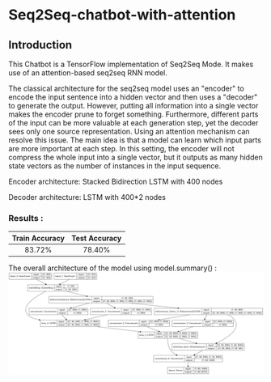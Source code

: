 # Seq2Seq-chatbot-with-attention

## Introduction

This Chatbot is a TensorFlow implementation of Seq2Seq Mode. It makes use of an attention-based seq2seq RNN model.

The classical architecture for the seq2seq model uses an "encoder" to encode the input sentence into a hidden
vector and then uses a "decoder" to generate the output. However, putting all
information into a single vector makes the encoder prune to forget something. Furthermore, different parts of the input
can be more valuable at each generation step, yet the decoder sees only one source representation. Using an attention
mechanism can resolve this issue. The main idea is that a model can
learn which input parts are more important at each step. In this setting, the encoder will not compress the whole input
into a single vector, but it outputs as many hidden state vectors as the number of instances in the input sequence.


Encoder architecture: Stacked Bidirection LSTM with 400 nodes

Decoder architecture: LSTM with 400*2 nodes
	
### Results :
| Train Accuracy | Test Accuracy |
|:---:|:---:|
| 83.72%  |  78.40%|

The overall architecture of the model using model.summary() :
<img src = 'model_plot4a.png' >

